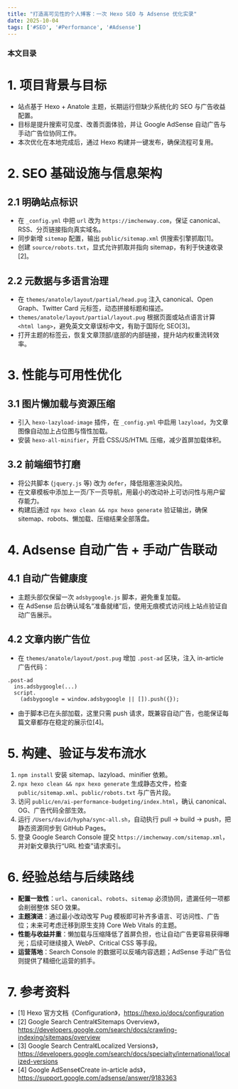 ```yaml
---
title: "打造高可见性的个人博客：一次 Hexo SEO 与 Adsense 优化实录"
date: 2025-10-04
tags: ['#SEO', '#Performance', '#Adsense']
---
```


### 本文目录
<!-- toc -->

# 1. 项目背景与目标
- 站点基于 Hexo + Anatole 主题，长期运行但缺少系统化的 SEO 与广告收益配置。
- 目标是提升搜索可见度、改善页面体验，并让 Google AdSense 自动广告与手动广告位协同工作。
- 本次优化在本地完成后，通过 Hexo 构建并一键发布，确保流程可复用。

# 2. SEO 基础设施与信息架构
## 2.1 明确站点标识
- 在 `_config.yml` 中把 `url` 改为 `https://imchenway.com`，保证 canonical、RSS、分页链接指向真实域名。
- 同步新增 `sitemap` 配置，输出 `public/sitemap.xml` 供搜索引擎抓取[1]。
- 创建 `source/robots.txt`，显式允许抓取并指向 sitemap，有利于快速收录[2]。

## 2.2 元数据与多语言治理
- 在 `themes/anatole/layout/partial/head.pug` 注入 canonical、Open Graph、Twitter Card 元标签，动态拼接标题和描述。
- `themes/anatole/layout/partial/layout.pug` 根据页面或站点语言计算 `<html lang>`，避免英文文章误标中文，有助于国际化 SEO[3]。
- 打开主题的标签云，恢复文章顶部/底部的内部链接，提升站内权重流转效率。

# 3. 性能与可用性优化
## 3.1 图片懒加载与资源压缩
- 引入 `hexo-lazyload-image` 插件，在 `_config.yml` 中启用 `lazyload`，为文章图像自动加上占位图与惰性加载。
- 安装 `hexo-all-minifier`，开启 CSS/JS/HTML 压缩，减少首屏加载体积。

## 3.2 前端细节打磨
- 将公共脚本 (`jquery.js` 等) 改为 `defer`，降低阻塞渲染风险。
- 在文章模板中添加上一页/下一页导航，用最小的改动补上可访问性与用户留存能力。
- 构建后通过 `npx hexo clean && npx hexo generate` 验证输出，确保 sitemap、robots、懒加载、压缩结果全部落盘。

# 4. Adsense 自动广告 + 手动广告联动
## 4.1 自动广告健康度
- 主题头部仅保留一次 `adsbygoogle.js` 脚本，避免重复加载。
- 在 AdSense 后台确认域名“准备就绪”后，使用无痕模式访问线上站点验证自动广告展示。

## 4.2 文章内嵌广告位
- 在 `themes/anatole/layout/post.pug` 增加 `.post-ad` 区块，注入 in-article 广告代码：
```pug
.post-ad
  ins.adsbygoogle(...)
  script.
    (adsbygoogle = window.adsbygoogle || []).push({});
```
- 由于脚本已在头部加载，这里只需 push 请求，既兼容自动广告，也能保证每篇文章都存在稳定的展示位[4]。

# 5. 构建、验证与发布流水
1. `npm install` 安装 sitemap、lazyload、minifier 依赖。 
2. `npx hexo clean && npx hexo generate` 生成静态文件，检查 `public/sitemap.xml`、`public/robots.txt` 与广告片段。 
3. 访问 `public/en/ai-performance-budgeting/index.html`，确认 canonical、OG、广告代码全部生效。 
4. 运行 `/Users/david/hypha/sync-all.sh`，自动执行 pull → build → push，把静态资源同步到 GitHub Pages。 
5. 登录 Google Search Console 提交 `https://imchenway.com/sitemap.xml`，并对新文章执行“URL 检查”请求索引。 

# 6. 经验总结与后续路线
- **配置一致性**：`url`、`canonical`、`robots`、`sitemap` 必须协同，遗漏任何一项都会削弱整体 SEO 效果。
- **主题演进**：通过最小改动改写 Pug 模板即可补齐多语言、可访问性、广告位；未来可考虑迁移到原生支持 Core Web Vitals 的主题。
- **性能与收益并重**：懒加载与压缩降低了首屏负担，也让自动广告更容易获得曝光；后续可继续接入 WebP、Critical CSS 等手段。
- **运营落地**：Search Console 的数据可以反哺内容选题；AdSense 手动广告位则提供了精细化运营的抓手。

# 7. 参考资料
- [1] Hexo 官方文档《Configuration》，https://hexo.io/docs/configuration
- [2] Google Search Central《Sitemaps Overview》，https://developers.google.com/search/docs/crawling-indexing/sitemaps/overview
- [3] Google Search Central《Localized Versions》，https://developers.google.com/search/docs/specialty/international/localized-versions
- [4] Google AdSense《Create in-article ads》，https://support.google.com/adsense/answer/9183363

